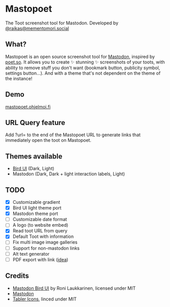 # Mastopoet

The Toot screenshot tool for Mastodon. Developed by [@raikas@mementomori.social](https://mementomori.social/@raikas)

## What?

Mastopoet is an open source screenshot tool for [Mastodon](https://joinmastodon.org), inspired by [poet.so](https://poet.so).
It allows you to create ✨ stunning ✨ screenshots of your toots, with ability to remove stuff you don't want (bookmark button, publicity symbol, settings button...). And with a theme that's not dependent on the theme of the instance!

## Demo

[mastopoet.ohjelmoi.fi](https://mastopoet.ohjelmoi.fi)

## URL Query feature

Add ?url=<toot url> to the end of the Mastopoet URL to generate links that immediately open the toot on Mastopoet.

## Themes available

- [Bird UI](https://github.com/ronilaukkarinen/mastodon-bird-ui) (Dark, Light)
- Mastodon (Dark, Dark + light interaction labels, Light)

## TODO

- [x] Customizable gradient
- [x] Bird UI light theme port
- [x] Mastodon theme port
- [ ] Customizable date format
- [ ] A logo (to website embed)
- [x] Read toot URL from query
- [x] Default Toot with information
- [ ] Fix multi image image galleries
- [ ] Support for non-mastodon links
- [ ] Alt text generator
- [ ] PDF export with link ([idea](https://mementomori.social/@JMTee@mstdn.social/110790253659999588))

## Credits

- [Mastodon Bird UI](https://github.com/ronilaukkarinen/mastodon-bird-ui/) by Roni Laukkarinen, licensed under MIT
- [Mastodon](https://github.com/mastodon/mastodon)
- [Tabler Icons](https://tabler-icons.io), linced under MIT
